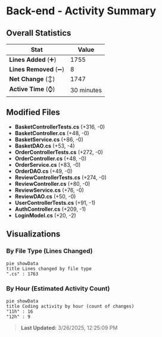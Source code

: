 # Back-end - Activity Summary 

## Overall Statistics

| Stat                   | Value                                                             |
| ---------------------- | ----------------------------------------------------------------- |
| **Lines Added** (➕)   | 1755                                          |
| **Lines Removed** (➖) | 8                                        |
| **Net Change** (↕)    | 1747                |
| **Active Time** (⌚)   | 30 minutes |


## Modified Files
- **BasketControllerTests.cs** (+316, -0)
- **BasketController.cs** (+48, -0)
- **BasketService.cs** (+86, -0)
- **BasketDAO.cs** (+53, -4)
- **OrderControllerTests.cs** (+272, -0)
- **OrderController.cs** (+48, -0)
- **OrderService.cs** (+83, -0)
- **OrderDAO.cs** (+49, -0)
- **ReviewControllerTests.cs** (+274, -0)
- **ReviewController.cs** (+80, -0)
- **ReviewService.cs** (+76, -0)
- **ReviewDAO.cs** (+50, -0)
- **UserControllerTests.cs** (+91, -1)
- **AuthController.cs** (+209, -1)
- **LoginModel.cs** (+20, -2)

## Visualizations

### By File Type (Lines Changed)

```mermaid
pie showData
title Lines changed by file type
".cs" : 1763
```

### By Hour (Estimated Activity Count)

```mermaid
pie showData
title Coding activity by hour (count of changes)
"11h" : 16
"12h" : 9
```


> **Last Updated:** 3/26/2025, 12:25:09 PM
